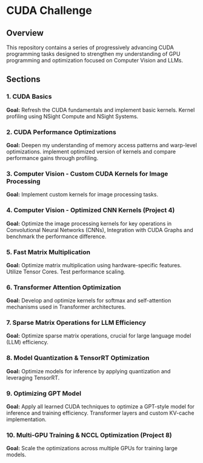 # CUDA Challenge

## Overview
This repository contains a series of progressively advancing CUDA programming tasks designed to strengthen my understanding of GPU programming and optimization focused on Computer Vision and LLMs.

## Sections

### **1. CUDA Basics**
**Goal:** Refresh the CUDA fundamentals and implement basic kernels. Kernel profiling using NSight Compute and NSight Systems.

### **2. CUDA Performance Optimizations**
**Goal:** Deepen my understanding of memory access patterns and warp-level optimizations. implement optimized version of kernels and compare performance gains through profiling.

### **3. Computer Vision - Custom CUDA Kernels for Image Processing**
**Goal:** Implement custom kernels for image processing tasks.

### **4. Computer Vision - Optimized CNN Kernels (Project 4)**
**Goal:** Optimize the image processing kernels for key operations in Convolutional Neural Networks (CNNs), Integration with CUDA Graphs and benchmark the performance difference.

### **5. Fast Matrix Multiplication**
**Goal:** Optimize matrix multiplication using hardware-specific features. Utilize Tensor Cores. Test performance scaling.

### **6. Transformer Attention Optimization**
**Goal:** Develop and optimize kernels for softmax and self-attention mechanisms used in Transformer architectures.

### **7. Sparse Matrix Operations for LLM Efficiency**
**Goal:** Optimize sparse matrix operations, crucial for large language model (LLM) efficiency.

### **8. Model Quantization & TensorRT Optimization**
**Goal:** Optimize models for inference by applying quantization and leveraging TensorRT.

### **9. Optimizing GPT Model**
**Goal:** Apply all learned CUDA techniques to optimize a GPT-style model for inference and training efficiency. Transformer layers and custom KV-cache implementation.

### **10. Multi-GPU Training & NCCL Optimization (Project 8)**
**Goal:** Scale the  optimizations across multiple GPUs for training large models.

